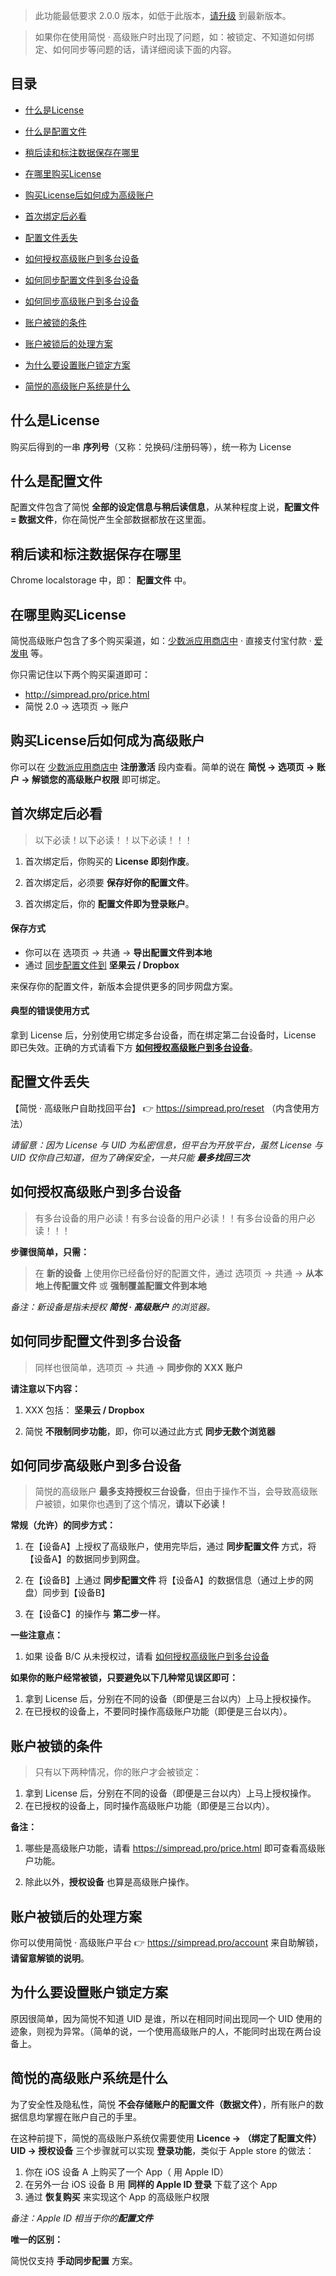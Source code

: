 > 此功能最低要求 2.0.0 版本，如低于此版本，[请升级](http://ksria.com/simpread/) 到最新版本。

> 如果你在使用简悦 · 高级账户时出现了问题，如：被锁定、不知道如何绑定、如何同步等问题的话，请详细阅读下面的内容。

目录
---


- [什么是License](什么是License)

- [什么是配置文件](#什么是配置文件)

- [稍后读和标注数据保存在哪里](#稍后读和标注数据保存在哪里)

- [在哪里购买License](#在哪里购买License)

- [购买License后如何成为高级账户](#购买License后如何成为高级账户)

- [首次绑定后必看](#首次绑定后必看)

- [配置文件丢失](#配置文件丢失)

- [如何授权高级账户到多台设备](#如何授权高级账户到多台设备)

- [如何同步配置文件到多台设备](#如何同步配置文件到多台设备)

- [如何同步高级账户到多台设备](#如何同步高级账户到多台设备)

- [账户被锁的条件](#账户被锁的条件)

- [账户被锁后的处理方案](#账户被锁后的处理方案)

- [为什么要设置账户锁定方案](#为什么要设置账户锁定方案)

- [简悦的高级账户系统是什么](#简悦的高级账户系统是什么)


什么是License
---

购买后得到的一串 **序列号**（又称：兑换码/注册码等），统一称为 License

什么是配置文件
---

配置文件包含了简悦 **全部的设定信息与稍后读信息**，从某种程度上说，**配置文件 = 数据文件**，你在简悦产生全部数据都放在这里面。

稍后读和标注数据保存在哪里
---

Chrome localstorage 中，即： **配置文件** 中。

在哪里购买License
---

简悦高级账户包含了多个购买渠道，如：[少数派应用商店中](https://sspai.com/item/186) · 直接支付宝付款 · [爱发电](http://simpread.pro/price.html ) 等。

你只需记住以下两个购买渠道即可：
-  http://simpread.pro/price.html 
- 简悦 2.0 → 选项页 → 账户

购买License后如何成为高级账户
---

你可以在 [少数派应用商店中](https://sspai.com/item/186) **注册激活** 段内查看。简单的说在 **简悦 → 选项页 → 账户 → 解锁您的高级账户权限** 即可绑定。


首次绑定后必看
---

> 以下必读！以下必读！！以下必读！！！

1. 首次绑定后，你购买的 **License 即刻作废**。

2. 首次绑定后，必须要 **保存好你的配置文件**。

3. 首次绑定后，你的 **配置文件即为登录账户**。

#### 保存方式

- 你可以在 选项页 → 共通 → **导出配置文件到本地**
- 通过 [同步配置文件到](http://ksria.com/simpread/docs/#/%E9%85%8D%E7%BD%AE%E6%96%87%E4%BB%B6) **坚果云 / Dropbox** 

来保存你的配置文件，新版本会提供更多的同步网盘方案。

#### 典型的错误使用方式

拿到 License 后，分别使用它绑定多台设备，而在绑定第二台设备时，License 即已失效。正确的方式请看下方 **[如何授权高级账户到多台设备](#如何授权高级账户到多台设备)**。

配置文件丢失
---

【简悦 · 高级账户自助找回平台】  👉   https://simpread.pro/reset （内含使用方法）

_请留意：因为 License 与 UID 为私密信息，但平台为开放平台，虽然 License 与 UID 仅你自己知道，但为了确保安全，一共只能 **最多找回三次**_

如何授权高级账户到多台设备
---

> 有多台设备的用户必读！有多台设备的用户必读！！有多台设备的用户必读！！！

**步骤很简单，只需：**

> 在 **新的设备** 上使用你已经备份好的配置文件，通过 选项页 → 共通 → **从本地上传配置文件** 或 **强制覆盖配置文件到本地** 

_备注：新设备是指未授权 **简悦 · 高级账户** 的浏览器。_


如何同步配置文件到多台设备
---

> 同样也很简单，选项页 → 共通 → **同步你的 XXX 账户** 

**请注意以下内容：**

1. XXX 包括： **坚果云 / Dropbox** 

2. 简悦 **不限制同步功能**，即，你可以通过此方式 **同步无数个浏览器**


如何同步高级账户到多台设备
---

> 简悦的高级账户 **最多支持授权三台设备**，但由于操作不当，会导致高级账户被锁，如果你也遇到了这个情况，**请以下必读！**

**常规（允许）的同步方式：**

1. 在【设备A】上授权了高级账户，使用完毕后，通过 **同步配置文件** 方式，将【设备A】的数据同步到网盘。

2. 在【设备B】上通过 **同步配置文件** 将【设备A】的数据信息（通过上步的网盘）同步到【设备B】 

3. 在【设备C】的操作与 **第二步**一样。 

**一些注意点：**

1. 如果 设备 B/C 从未授权过，请看 [如何授权高级账户到多台设备](#如何授权高级账户到多台设备)

**如果你的账户经常被锁，只要避免以下几种常见误区即可：**

1. 拿到 License 后，分别在不同的设备（即便是三台以内）上马上授权操作。
2. 在已授权的设备上，不要同时操作高级账户功能（即便是三台以内）。

账户被锁的条件
---

> 只有以下两种情况，你的账户才会被锁定：

1. 拿到 License 后，分别在不同的设备（即便是三台以内）上马上授权操作。
2. 在已授权的设备上，同时操作高级账户功能（即便是三台以内）。

**备注：**

1. 哪些是高级账户功能，请看  https://simpread.pro/price.html 即可查看高级账户功能。

2. 除此以外，**授权设备** 也算是高级账户操作。


账户被锁后的处理方案
---

你可以使用简悦 · 高级账户平台  👉  https://simpread.pro/account 来自助解锁，**请留意解锁的说明**。

为什么要设置账户锁定方案
---

原因很简单，因为简悦不知道 UID 是谁，所以在相同时间出现同一个 UID 使用的迹象，则视为异常。（简单的说，一个使用高级账户的人，不能同时出现在两台设备上。


简悦的高级账户系统是什么
---

为了安全性及隐私性，简悦 **不会存储账户的配置文件（数据文件）**，所有账户的数据信息均掌握在账户自己的手里。

在这种前提下，简悦的高级账户系统仅需要使用 **Licence → （绑定了配置文件）UID → 授权设备** 三个步骤就可以实现 **登录功能**，类似于 Apple store 的做法：

1. 你在 iOS  设备 A 上购买了一个 App（ 用 Apple ID）
2. 在另外一台 iOS  设备 B 用 **同样的 Apple ID 登录** 下载了这个 App
3. 通过 **恢复购买** 来实现这个 App 的高级账户权限

_备注：Apple ID 相当于你的**配置文件**_

**唯一的区别：**

简悦仅支持 **手动同步配置** 方案。



